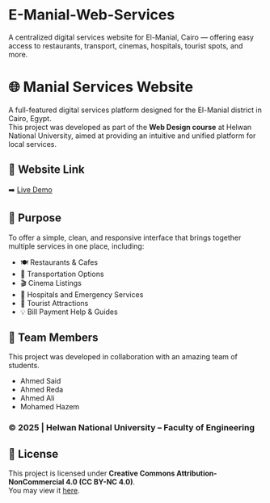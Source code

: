 # E-Manial-Web-Services
A centralized digital services website for El-Manial, Cairo — offering easy access to restaurants, transport, cinemas, hospitals, tourist spots, and more.

# 🌐 Manial Services Website

A full-featured digital services platform designed for the El-Manial district in Cairo, Egypt.  
This project was developed as part of the **Web Design course** at Helwan National University, aimed at providing an intuitive and unified platform for local services.

## 📌 Website Link

➡️ [Live Demo](https://ahmed-web-project-seven.vercel.app/)

## 🎯 Purpose

To offer a simple, clean, and responsive interface that brings together multiple services in one place, including:

- 🍽️ Restaurants & Cafes
- 🚕 Transportation Options
- 🎬 Cinema Listings
- 🏥 Hospitals and Emergency Services
- 📍 Tourist Attractions
- 💡 Bill Payment Help & Guides

## 👥 Team Members

This project was developed in collaboration with an amazing team of students.
- Ahmed Said
- Ahmed Reda
- Ahmed Ali
- Mohamed Hazem

### ©️ 2025 | Helwan National University – Faculty of Engineering
## 🔐 License

This project is licensed under **Creative Commons Attribution-NonCommercial 4.0 (CC BY-NC 4.0)**.  
You may view it [here](https://creativecommons.org/licenses/by-nc/4.0/).

